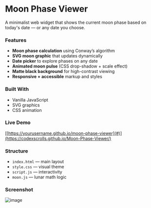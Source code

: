 # Moon Phase Viewer

A minimalist web widget that shows the current moon phase based on today's date — or any date you choose.

### Features
-  **Moon phase calculation** using Conway’s algorithm
-  **SVG moon graphic** that updates dynamically
-  **Date picker** to explore phases on any date
-  **Animated moon pulse** (CSS drop-shadow + scale effect)
-  **Matte black background** for high-contrast viewing
-  **Responsive + accessible** markup and styles

### Built With
- Vanilla JavaScript
- SVG graphics
- CSS animation

### Live Demo
[[https://yourusername.github.io/moon-phase-viewer](#)](https://codexscrolls.github.io/Moon-Phase-Viewer/)

### Structure
- `index.html` — main layout
- `style.css` — visual theme
- `script.js` — interactivity
- `moon.js` — lunar math logic

### Screenshot
![image](https://github.com/user-attachments/assets/34776dce-a7e1-40c5-b9a7-aaa888730a0e)


